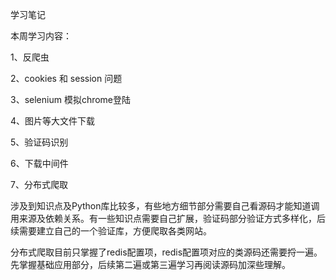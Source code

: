 学习笔记

本周学习内容：

1、反爬虫

2、cookies 和 session 问题

3、selenium 模拟chrome登陆

4、图片等大文件下载

5、验证码识别

6、下载中间件

7、分布式爬取

涉及到知识点及Python库比较多，有些地方细节部分需要自己看源码才能知道调用来源及依赖关系。有一些知识点需要自己扩展，验证码部分验证方式多样化，后续需要建立自己的一个验证库，方便爬取各类网站。

分布式爬取目前只掌握了redis配置项，redis配置项对应的类源码还需要捋一遍。先掌握基础应用部分，后续第二遍或第三遍学习再阅读源码加深些理解。

